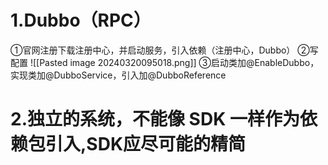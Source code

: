 # 1.Dubbo（RPC）
①官网注册下载注册中心，并启动服务，引入依赖（注册中心，Dubbo）
②写配置
![[Pasted image 20240320095018.png]]
③启动类加@EnableDubbo，实现类加@DubboService，引入加@DubboReference

# 2.独立的系统，不能像 SDK 一样作为依赖包引入,SDK应尽可能的精简
